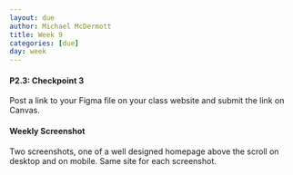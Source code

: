 ```yaml
---
layout: due
author: Michael McDermott
title: Week 9
categories: [due]
day: week
---
```

#### P2.3: Checkpoint 3
Post a link to your Figma file on your class website and submit the link on Canvas.

#### Weekly Screenshot
Two screenshots, one of a well designed homepage above the scroll on desktop and on mobile. Same site for each screenshot.